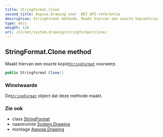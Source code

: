 ```yaml
---
title: StringFormat.Clone
second_title: Aspose.Drawing voor .NET API-referentie
description: StringFormat methode. Maakt hiervan een exacte kopieStringFormat voorwerp.
type: docs
weight: 110
url: /nl/net/system.drawing/stringformat/clone/
---
```

## StringFormat.Clone method

Maakt hiervan een exacte kopie[`StringFormat`](../) voorwerp.

```csharp
public StringFormat Clone()
```

### Winstwaarde

De[`StringFormat`](../) object dat deze methode maakt.

### Zie ook

* class [StringFormat](../)
* naamruimte [System.Drawing](../../stringformat/)
* montage [Aspose.Drawing](../../../)


